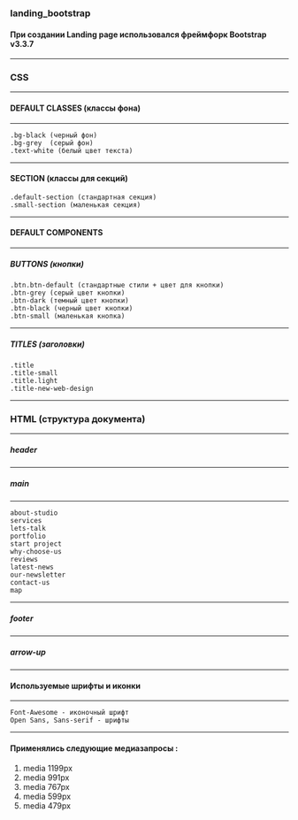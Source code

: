 ### landing_bootstrap
#### При создании Landing page  использовался фреймфорк Bootstrap v3.3.7
---
### СSS
---
#### DEFAULT CLASSES (классы фона)
---
    .bg-black (черный фон)
    .bg-grey  (серый фон)
    .text-white (белый цвет текста)
---
#### SECTION (классы для секций)
    .default-section (стандартная секция)
    .small-section (маленькая секция)
---
#### DEFAULT COMPONENTS 
---
##### BUTTONS (кнопки)
    .btn.btn-default (стандартные стили + цвет для кнопки)
    .btn-grey (серый цвет кнопки)
    .btn-dark (темный цвет кнопки)
    .btn-black (черный цвет кнопки)
    .btn-small (маленькая кнопка)
---
##### TITLES (заголовки)
    .title
    .title-small
    .title.light
    .title-new-web-design
---  

### HTML (cтруктура документа)
---
##### header
---
##### main 
---
    about-studio
    services
    lets-talk
    portfolio
    start project
    why-choose-us
    reviews
    latest-news
    our-newsletter
    contact-us
    map
---
##### footer
---
##### arrow-up
---
#### Используемые шрифты и иконки
---
    Font-Awesome - иконочный шрифт
    Open Sans, Sans-serif - шрифты
---
#### Применялись следующие медиазапросы :
1. media 1199px 
2. media 991px 
3. media 767px 
4. media 599px 
5. media 479px 
